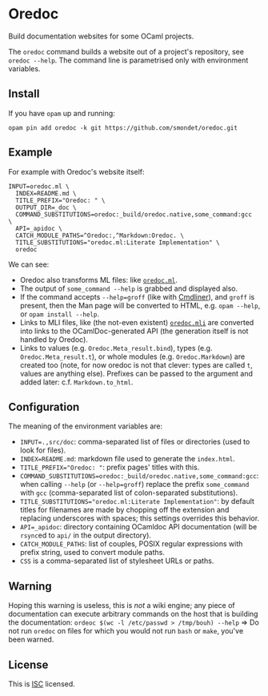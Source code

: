Oredoc
======

Build documentation websites for some OCaml projects.

The `oredoc` command builds a website out of a project's repository, see
`oredoc --help`. The command line is parametrised only with environment
variables.

Install
-------

If you have `opam` up and running:

    opam pin add oredoc -k git https://github.com/smondet/oredoc.git


Example
-------

For example with Oredoc's website itself:

    INPUT=oredoc.ml \
      INDEX=README.md \
      TITLE_PREFIX="Oredoc: " \
      OUTPUT_DIR=_doc \
      COMMAND_SUBSTITUTIONS=oredoc:_build/oredoc.native,some_command:gcc  \
      API=_apidoc \
      CATCH_MODULE_PATHS=^Oredoc:,^Markdown:Oredoc. \
      TITLE_SUBSTITUTIONS="oredoc.ml:Literate Implementation" \
      oredoc 

We can see:

- Oredoc also transforms ML files: like [`oredoc.ml`](./oredoc.ml).
- The output of `some_command --help` is grabbed and displayed also. 
- If the command accepts `--help=groff` (like with
[Cmdliner](http://erratique.ch/software/cmdliner)), and `groff` is present,
then the Man page will be converted to HTML, 
e.g. `opam --help`, or `opam install --help`.
- Links to MLI files, like (the not-even existent)
[`oredoc.mli`](./oredoc.mli) are converted into links to the
OCamlDoc-generated API
(the generation itself is not handled by Oredoc).
- Links to values (e.g. `Oredoc.Meta_result.bind`), 
types (e.g. `Oredoc.Meta_result.t`), or whole modules
(e.g. `Oredoc.Markdown`) are created too (note, for now oredoc is not that
clever: types are called `t`, values are anything else).
Prefixes can be passed to the argument and added later: c.f. `Markdown.to_html`.

Configuration
-------------

The meaning of the environment variables are:

- `INPUT=.,src/doc`: comma-separated list of files or directories (used to look
for files).
- `INDEX=README.md`: markdown file used to generate the `index.html`.
- `TITLE_PREFIX="Oredoc: "`: prefix pages' titles with this.
- `COMMAND_SUBSTITUTIONS=oredoc:_build/oredoc.native,some_command:gcc`:
when calling `--help` (or `--help=groff`) replace the prefix `some_command`
with `gcc` (comma-separated list of colon-separated substitutions).
- `TITLE_SUBSTITUTIONS="oredoc.ml:Literate Implementation"`: by default titles
for filenames are made by chopping off the extension and replacing
underscores with spaces; this settings overrides this behavior.
- `API=_apidoc`: directory containing OCamldoc API documentation (will be
`rsync`ed to `api/` in the output directory).
- `CATCH_MODULE_PATHS`: list of couples, POSIX regular expressions with prefix
string, used to convert module paths.
- `CSS` is a comma-separated list of stylesheet URLs or paths.

Warning
-------

Hoping this warning is useless, this is *not* a wiki engine; any piece of
documentation can execute arbitrary commands on the host that is building the
documentation:
`ordeoc $(wc -l /etc/passwd > /tmp/bouh) --help`
⇒
Do not run `oredoc` on files for which you would not run `bash` or `make`,
you've been warned.

License
-------

This is [ISC](http://en.wikipedia.org/wiki/ISC_license) licensed.
